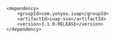 	<dependency>
		<groupId>com.yonyou.iuap</groupId>
		<artifactId>iuap-sso</artifactId>
		<version>3.1.0-RELEASE</version>
	</dependency>
